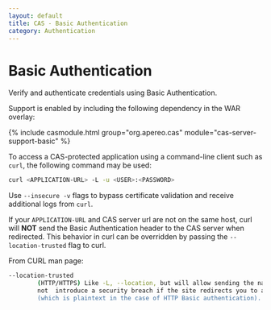 ```yaml
---
layout: default
title: CAS - Basic Authentication
category: Authentication
---
```


# Basic Authentication

Verify and authenticate credentials using Basic Authentication.

Support is enabled by including the following dependency in the WAR overlay:

{% include casmodule.html group="org.apereo.cas" module="cas-server-support-basic" %}

To access a CAS-protected application using a command-line client such as `curl`, the following command may be used:

```bash
curl <APPLICATION-URL> -L -u <USER>:<PASSWORD>
```

Use `--insecure -v` flags to bypass certificate validation and receive additional logs from `curl`. 

If your `APPLICATION-URL` and CAS server url are not on the same host, curl will **NOT** send the Basic Authentication header to the CAS 
server when redirected. This behavior in curl can be overridden by passing the `--location-trusted` flag to curl.

From CURL man page:

```bash
--location-trusted
        (HTTP/HTTPS) Like -L, --location, but will allow sending the name + password to all hosts that the site may redirect to. This may or may
        not  introduce a security breach if the site redirects you to a site to which you'll send your authentication info 
        (which is plaintext in the case of HTTP Basic authentication).
```
